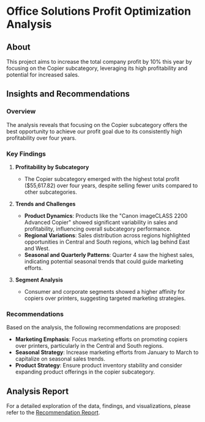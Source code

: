 # Office Solutions Profit Optimization Analysis

## About

This project aims to increase the total company profit by 10% this year by focusing on the Copier subcategory, leveraging its high profitability and potential for increased sales.

## Insights and Recommendations

### Overview

The analysis reveals that focusing on the Copier subcategory offers the best opportunity to achieve our profit goal due to its consistently high profitability over four years.

### Key Findings

1. **Profitability by Subcategory**
   - The Copier subcategory emerged with the highest total profit ($55,617.82) over four years, despite selling fewer units compared to other subcategories.

2. **Trends and Challenges**
   - **Product Dynamics**: Products like the "Canon imageCLASS 2200 Advanced Copier" showed significant variability in sales and profitability, influencing overall subcategory performance.
   - **Regional Variations**: Sales distribution across regions highlighted opportunities in Central and South regions, which lag behind East and West.
   - **Seasonal and Quarterly Patterns**: Quarter 4 saw the highest sales, indicating potential seasonal trends that could guide marketing efforts.

3. **Segment Analysis**
   - Consumer and corporate segments showed a higher affinity for copiers over printers, suggesting targeted marketing strategies.

### Recommendations

Based on the analysis, the following recommendations are proposed:

- **Marketing Emphasis**: Focus marketing efforts on promoting copiers over printers, particularly in the Central and South regions.
- **Seasonal Strategy**: Increase marketing efforts from January to March to capitalize on seasonal sales trends.
- **Product Strategy**: Ensure product inventory stability and consider expanding product offerings in the copier subcategory.

## Analysis Report

For a detailed exploration of the data, findings, and visualizations, please refer to the [Recommendation Report](./Recommendation_Report.pdf).

